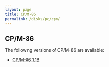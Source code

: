 ```yaml
---
layout: page
title: CP/M-86
permalink: /disks/pc/cpm/
---
```


CP/M-86
---

The following versions of CP/M-86 are available:

* [CP/M-86 1.1B](/disks/pc/cpm/1.1b/)
